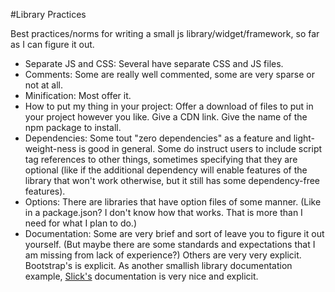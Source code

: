 #Library Practices

Best practices/norms for writing a small js library/widget/framework, so far as I can figure it out.


* Separate JS and CSS: Several have separate CSS and JS files.
* Comments: Some are really well commented, some are very sparse or not at all.
* Minification: Most offer it.
* How to put my thing in your project: Offer a download of files to put in your project however you like. Give a CDN link. Give the name of the npm package to install.
* Dependencies: Some tout "zero dependencies" as a feature and light-weight-ness is good in general. Some do instruct users to include script tag references to other things, sometimes specifying that they are optional (like if the additional dependency will enable features of the library that won't work otherwise, but it still has some dependency-free features).
* Options: There are libraries that have option files of some manner. (Like in a package.json? I don't know how that works. That is more than I need for what I plan to do.)
* Documentation: Some are very brief and sort of leave you to figure it out yourself. (But maybe there are some standards and expectations that I am missing from lack of experience?) Others are very very explicit. Bootstrap's is explicit. As another smallish library documentation example, [Slick's](http://kenwheeler.github.io/slick/) documentation is very nice and explicit.
